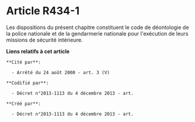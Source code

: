 # Article R434-1

Les dispositions du présent chapitre constituent le code de déontologie de la police nationale et de la gendarmerie nationale
pour l'exécution de leurs missions de sécurité intérieure.

**Liens relatifs à cet article**

	**Cité par**:

	  - Arrêté du 24 août 2000 - art. 3 (V)

	**Codifié par**:

	  - Décret n°2013-1113 du 4 décembre 2013 - art.

	**Créé par**:

	  - Décret n°2013-1113 du 4 décembre 2013 - art.

